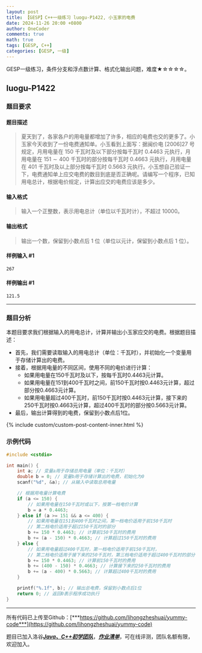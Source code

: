 ```yaml
---
layout: post
title: 【GESP】C++一级练习 luogu-P1422, 小玉家的电费
date: 2024-11-26 20:00 +0800
author: OneCoder
comments: true
math: true
tags: [GESP, C++]
categories: [GESP, 一级]
---
```

GESP一级练习，条件分支和浮点数计算、格式化输出问题，难度★☆☆☆☆。

<!--more-->

## luogu-P1422

### 题目要求

#### 题目描述

>夏天到了，各家各户的用电量都增加了许多，相应的电费也交的更多了。小玉家今天收到了一份电费通知单。小玉看到上面写：据闽价电 [2006]27 号规定，月用电量在 $150$ 千瓦时及以下部分按每千瓦时 $0.4463$ 元执行，月用电量在 $151\sim 400$ 千瓦时的部分按每千瓦时 $0.4663$ 元执行，月用电量在 $401$ 千瓦时及以上部分按每千瓦时 $0.5663$ 元执行。小玉想自己验证一下，电费通知单上应交电费的数目到底是否正确呢。请编写一个程序，已知用电总计，根据电价规定，计算出应交的电费应该是多少。

#### 输入格式

>输入一个正整数，表示用电总计（单位以千瓦时计），不超过 $10000$。

#### 输出格式

>输出一个数，保留到小数点后 $1$ 位（单位以元计，保留到小数点后 $1$ 位）。

#### 样例输入 #1

```console
267
```

#### 样例输出 #1

```console
121.5
```

---

### 题目分析

本题目要求我们根据输入的用电总计，计算并输出小玉家应交的电费。根据题目描述：

- 首先，我们需要读取输入的用电总计（单位：千瓦时），并初始化一个变量用于存储计算出的电费。
- 接着，根据用电量的不同区间，使用不同的电价进行计算：
  - 如果用电量在150千瓦时及以下，按每千瓦时0.4463元计算。
  - 如果用电量在151到400千瓦时之间，前150千瓦时按0.4463元计算，超过部分按0.4663元计算。
  - 如果用电量超过400千瓦时，前150千瓦时按0.4463元计算，接下来的250千瓦时按0.4663元计算，超过400千瓦时的部分按0.5663元计算。
- 最后，输出计算得到的电费，保留到小数点后1位。

{% include custom/custom-post-content-inner.html %}

### 示例代码

```cpp
#include <cstdio>

int main() {
    int a; // 变量a用于存储总用电量（单位：千瓦时）
    double b = 0; // 变量b用于存储计算出的电费，初始化为0
    scanf("%d", &a); // 从输入中读取总用电量

    // 根据用电量计算电费
    if (a <= 150) {
        // 如果用电量在150千瓦时或以下，按第一档电价计算
        b = a * 0.4463;
    } else if (a >= 151 && a <= 400) {
        // 如果用电量在151到400千瓦时之间，第一档电价适用于前150千瓦时
        // 第二档电价适用于超过150千瓦时的部分
        b += 150 * 0.4463; // 计算前150千瓦时的费用
        b += (a - 150) * 0.4663; // 计算超过150千瓦时的费用
    } else {
        // 如果用电量超过400千瓦时，第一档电价适用于前150千瓦时，
        // 第二档电价适用于接下来的250千瓦时，第三档电价适用于超过400千瓦时的部分
        b += 150 * 0.4463; // 计算前150千瓦时的费用
        b += (400 - 150) * 0.4663; // 计算接下来的250千瓦时的费用
        b += (a - 400) * 0.5663; // 计算超过400千瓦时的费用
    }

    printf("%.1f", b); // 输出总电费，保留到小数点后1位
    return 0; // 返回0表示程序成功执行
}
```

---

所有代码已上传至Github：[***https://github.com/lihongzheshuai/yummy-code***](https://github.com/lihongzheshuai/yummy-code)

题目已加入洛谷[***Java、C++初学团队***](https://www.luogu.com.cn/team/92228)，[***作业清单***](https://www.luogu.com.cn/team/92228#homework)，可在线评测，团队名额有限，欢迎加入。
